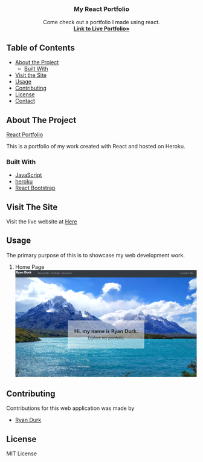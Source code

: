 <!-- React Portfolio -->

<p align="center">
  <h3 align="center">My React Portfolio</h3>

  <p align="center">
    Come check out a portfolio I made using react.
    <br />
    <a href="https://rpdurk-react-portfolio.herokuapp.com/"><strong>Link to Live Portfolio»</strong></a>
    <br />
  </p>
</p>


<!-- TABLE OF CONTENTS -->
## Table of Contents

* [About the Project](#about-the-project)
  * [Built With](#built-with)
* [Visit the Site](#visitTheSite)
* [Usage](#usage)
* [Contributing](#contributing)
* [License](#license)
* [Contact](#contact)


<!-- ABOUT THE PROJECT -->
## About The Project

[React Portfolio](https://rpdurk-react-portfolio.herokuapp.com/)

This is a portfolio of my work created with React and hosted on Heroku.

### Built With
* [JavaScript](https://www.javascript.com/)
* [heroku](https://www.heroku.com/home)
* [React Bootstrap](https://react-bootstrap.github.io/)


## Visit The Site

Visit the live website at [Here](https://rpdurk-react-portfolio.herokuapp.com/)

## Usage

The primary purpose of this is to showcase my web development work.

1. Home Page
    ![Type a book](./Images/portfolio.png)

## Contributing

Contributions for this web application was made by 
* [Ryan Durk](https://github.com/rpdurk)


<!-- LICENSE -->
## License

MIT License
